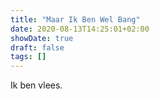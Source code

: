 ```yaml
---
title: "Maar Ik Ben Wel Bang"
date: 2020-08-13T14:25:01+02:00
showDate: true
draft: false
tags: []
---
```


Ik ben vlees. 
